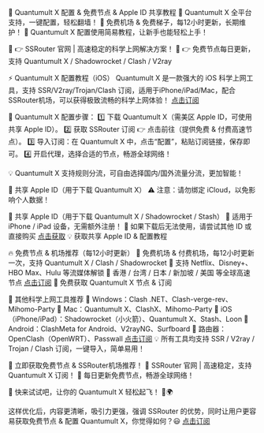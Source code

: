🚀 Quantumult X 配置 & 免费节点 & Apple ID 共享教程
🎯 Quantumult X 全平台支持，一键配置，轻松翻墙！
🎯 免费机场 & 免费梯子，每12小时更新，长期维护！
🎯 Quantumult X 配置使用简易教程，让新手也能轻松上手！

📌 👉 SSRouter 官网 | 高速稳定的科学上网解决方案！
📌 👉 免费节点每日更新，支持 Quantumult X / Shadowrocket / Clash / V2ray

⚡ Quantumult X 配置教程（iOS）
Quantumult X 是一款强大的 iOS 科学上网工具，支持 SSR/V2ray/Trojan/Clash 订阅，适用于iPhone/iPad/Mac，配合SSRouter机场，可以获得极致流畅的科学上网体验！
<a href="http://ssrouter.com" rel="nofollow">点击订阅</a>


🔹 Quantumult X 配置步骤：
1️⃣ 下载 Quantumult X（需美区 Apple ID，可使用共享 Apple ID）。
2️⃣ 获取 SSRouter 订阅 👉 点击前往（提供免费 & 付费高速节点）。
3️⃣ 导入订阅：在 Quantumult X 中，点击“配置”，粘贴订阅链接，保存即可。
4️⃣ 开启代理，选择合适的节点，畅游全球网络！

💡 Quantumult X 支持规则分流，可自由选择国内/国外流量分流，更加智能！

🎁 共享 Apple ID（用于下载 Quantumult X）
⚠️ 注意：请勿绑定 iCloud，以免影响个人数据！

📌 共享 Apple ID（用于下载 Quantumult X / Shadowrocket / Stash）
📌 适用于 iPhone / iPad 设备，无需额外注册！
📌 如果下载后无法使用，请尝试其他 ID 或直接购买
<a href="http://ssrouter.com" rel="nofollow">点击获取</a>
💡 获取共享 Apple ID & 配置教程

🔥 免费节点 & 机场推荐（每12小时更新）
🚀 免费机场 & 付费机场，每12小时更新一次，支持 Quantumult X / Clash / Shadowrocket
🚀 支持 Netflix、Disney+、HBO Max、Hulu 等流媒体解锁
🚀 香港 / 台湾 / 日本 / 新加坡 / 美国 等全球高速节点
<a href="http://ssrouter.com" rel="nofollow">点击订阅</a>
📌 免费获取 Quantumult X 节点 & 订阅

📢 其他科学上网工具推荐
📌 Windows：Clash .NET、Clash-verge-rev、Mihomo-Party
📌 Mac：Quantumult X、ClashX、Mihomo-Party
📌 iOS（iPhone/iPad）：Shadowrocket（小火箭）、Quantumult X、Stash、Loon
📌 Android：ClashMeta for Android、V2rayNG、Surfboard
📌 路由器：OpenClash（OpenWRT）、Passwall
<a href="http://ssrouter.com" rel="nofollow">点击订阅</a>
💡 所有工具均支持 SSR / V2ray / Trojan / Clash 订阅，一键导入，简单易用！

📌 立即获取免费节点 & SSRouter机场推荐！
🚀 SSRouter 官网 | 高速稳定，支持 Quantumult X 订阅！
🚀 每日更新免费节点，畅游全球网络！

💎 快来试试吧，让你的 Quantumult X 轻松起飞！ 🚀🌍

这样优化后，内容更清晰，吸引力更强，强调 SSRouter 的优势，同时让用户更容易获取免费节点 & 配置 Quantumult X，你觉得如何？😃
<a href="http://ssrouter.com" rel="nofollow">点击订阅</a>
